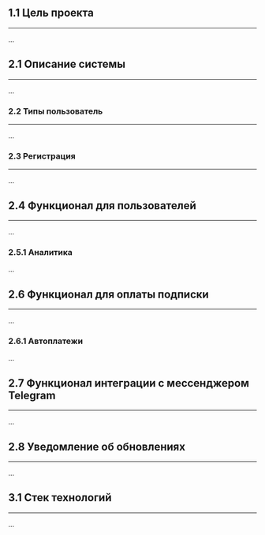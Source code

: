 ## 1.1 Цель проекта

<hr>
...

## 2.1 Описание системы

<hr>

...

### 2.2 Типы пользователь

<hr>
...

### 2.3 Регистрация

<hr>
...

## 2.4 Функционал для пользователей

<hr>
...

### 2.5.1 Аналитика

...

## 2.6 Функционал для оплаты подписки

<hr>
...

### 2.6.1 Автоплатежи

...

## 2.7 Функционал интеграции с мессенджером Telegram

<hr>
...

## 2.8 Уведомление об обновлениях

<hr>
...

## 3.1 Стек технологий

<hr>
...
